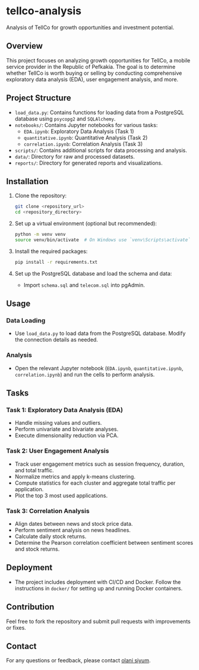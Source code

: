# tellco-analysis
Analysis of TellCo for growth opportunities and investment potential.

## Overview

This project focuses on analyzing growth opportunities for TellCo, a mobile service provider in the Republic of Pefkakia. The goal is to determine whether TellCo is worth buying or selling by conducting comprehensive exploratory data analysis (EDA), user engagement analysis, and more.

## Project Structure

- `load_data.py`: Contains functions for loading data from a PostgreSQL database using `psycopg2` and `SQLAlchemy`.
- `notebooks/`: Contains Jupyter notebooks for various tasks:
  - `EDA.ipynb`: Exploratory Data Analysis (Task 1)
  - `quantitative.ipynb`: Quantitative Analysis (Task 2)
  - `correlation.ipynb`: Correlation Analysis (Task 3)
- `scripts/`: Contains additional scripts for data processing and analysis.
- `data/`: Directory for raw and processed datasets.
- `reports/`: Directory for generated reports and visualizations.

## Installation

1. Clone the repository:
    ```bash
    git clone <repository_url>
    cd <repository_directory>
    ```

2. Set up a virtual environment (optional but recommended):
    ```bash
    python -m venv venv
    source venv/bin/activate  # On Windows use `venv\Scripts\activate`
    ```

3. Install the required packages:
    ```bash
    pip install -r requirements.txt
    ```

4. Set up the PostgreSQL database and load the schema and data:
    - Import `schema.sql` and `telecom.sql` into pgAdmin.

## Usage

### Data Loading

- Use `load_data.py` to load data from the PostgreSQL database. Modify the connection details as needed.

### Analysis

- Open the relevant Jupyter notebook (`EDA.ipynb`, `quantitative.ipynb`, `correlation.ipynb`) and run the cells to perform analysis.

## Tasks

### Task 1: Exploratory Data Analysis (EDA)
- Handle missing values and outliers.
- Perform univariate and bivariate analyses.
- Execute dimensionality reduction via PCA.

### Task 2: User Engagement Analysis
- Track user engagement metrics such as session frequency, duration, and total traffic.
- Normalize metrics and apply k-means clustering.
- Compute statistics for each cluster and aggregate total traffic per application.
- Plot the top 3 most used applications.

### Task 3: Correlation Analysis
- Align dates between news and stock price data.
- Perform sentiment analysis on news headlines.
- Calculate daily stock returns.
- Determine the Pearson correlation coefficient between sentiment scores and stock returns.

## Deployment

- The project includes deployment with CI/CD and Docker. Follow the instructions in `docker/` for setting up and running Docker containers.

## Contribution

Feel free to fork the repository and submit pull requests with improvements or fixes.

## Contact

For any questions or feedback, please contact [olani siyum](mailto:olisiyum@gmail.com).

